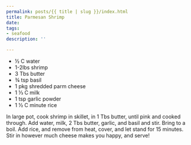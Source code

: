 ```yaml
---
permalink: posts/{{ title | slug }}/index.html
title: Parmesan Shrimp
date: 
tags:
- seafood
description: ''

---
```

* ½ C water
* 1-2lbs shrimp
* 3 Tbs butter
* ¾ tsp basil
* 1 pkg shredded parm cheese
* 1 ⅓ C milk
* 1 tsp garlic powder
* 1 ½ C minute rice

In large pot, cook shrimp in skillet, in 1 Tbs butter, until pink and cooked through. Add water, milk, 2 Tbs butter, garlic, and basil and stir. Bring to a boil. Add rice, and remove from heat, cover, and let stand for 15 minutes. Stir in however much cheese makes you happy, and serve!